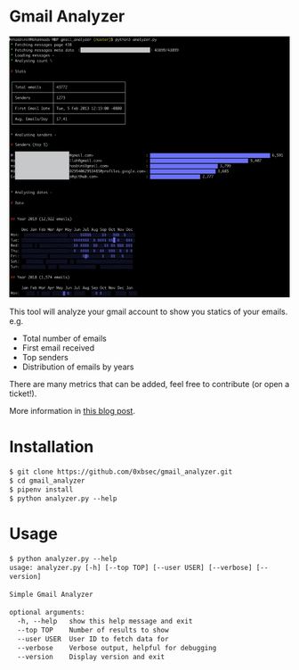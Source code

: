 # Gmail Analyzer

![screenshot](screenshots/tool.png)


This tool will analyze your gmail account to show you statics of your emails. e.g.

- Total number of emails
- First email received
- Top senders
- Distribution of emails by years

There are many metrics that can be added, feel free to contribute (or open a ticket!).

More information in [this blog post](https://mhasbini.com/blog/introducing-gmail-analyzer.html).


# Installation

```shell
$ git clone https://github.com/0xbsec/gmail_analyzer.git
$ cd gmail_analyzer
$ pipenv install
$ python analyzer.py --help
```

# Usage

```
$ python analyzer.py --help
usage: analyzer.py [-h] [--top TOP] [--user USER] [--verbose] [--version]

Simple Gmail Analyzer

optional arguments:
  -h, --help   show this help message and exit
  --top TOP    Number of results to show
  --user USER  User ID to fetch data for
  --verbose    Verbose output, helpful for debugging
  --version    Display version and exit
```
